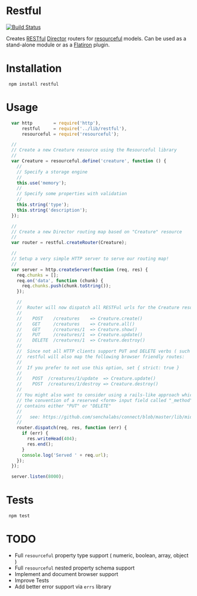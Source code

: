 # Restful

[![Build Status](https://secure.travis-ci.org/flatiron/restful.png)](http://travis-ci.org/flatiron/restful)

Creates [RESTful](http://en.wikipedia.org/wiki/Representational_state_transfer) [Director](http://github.com/flatiron/director) routers for [resourceful](http://github.com/flatiron/resourceful) models. Can be used as a stand-alone module or as a [Flatiron](http://github.com/flatiron/) plugin.

# Installation

     npm install restful

# Usage

``` js
  var http        = require('http'),
      restful     = require('../lib/restful'),
      resourceful = require('resourceful');

  //
  // Create a new Creature resource using the Resourceful library
  //
  var Creature = resourceful.define('creature', function () {
    //
    // Specify a storage engine
    //
    this.use('memory');
    //
    // Specify some properties with validation
    //
    this.string('type');
    this.string('description');
  });

  //
  // Create a new Director routing map based on "Creature" resource
  //
  var router = restful.createRouter(Creature);

  //
  // Setup a very simple HTTP server to serve our routing map!
  //
  var server = http.createServer(function (req, res) {
    req.chunks = [];
    req.on('data', function (chunk) {
      req.chunks.push(chunk.toString());
    });

    // 
    //  Router will now dispatch all RESTFul urls for the Creature resource
    // 
    //    POST    /creatures    => Creature.create()
    //    GET     /creatures    => Creature.all()
    //    GET     /creatures/1  => Creature.show()
    //    PUT     /creatures/1  => Creature.update()
    //    DELETE  /creatures/1  => Creature.destroy()
    // 
    //  Since not all HTTP clients support PUT and DELETE verbs ( such as forms in web browsers ),
    //  restful will also map the following browser friendly routes:
    // 
    //  If you prefer to not use this option, set { strict: true }
    // 
    //    POST  /creatures/1/update  => Creature.update()
    //    POST  /creatures/1/destroy => Creature.destroy()
    // 
    // You might also want to consider using a rails-like approach which uses
    // the convention of a reserved <form> input field called "_method" which 
    // contains either "PUT" or "DELETE"
    // 
    //   see: https://github.com/senchalabs/connect/blob/master/lib/middleware/methodOverride.js
    // 
    router.dispatch(req, res, function (err) {
      if (err) {
        res.writeHead(404);
        res.end();
      }
      console.log('Served ' + req.url);
    });
  });

  server.listen(8000);
```

# Tests

     npm test

# TODO

 - Full `resourceful` property type support ( numeric, boolean, array, object )
 - Full `resourceful` nested property schema support
 - Implement and document browser support
 - Improve Tests
 - Add better error support via `errs` library
